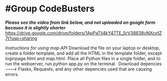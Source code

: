 <h1>#Group CodeBusters</h1>

<i><b>Please see the video from link below, and not uploaded on google form because it is slightly shorter</i></b>
https://drive.google.com/drive/folders/1ApPaTIi4kY47TE_5rV38838vNXcxfZ7t?usp=sharing

<i>Instructions for using map API</i>
Download the file on your laptop or desktop, create a folder template, and add all the HTML in the template folder, except loginpage.html and map.html. Place all Python files in a single folder, and to run the webserver, run python app.py on the terminal.  Download depencies ---> Flasks, Requests, and any other depencies used that are causing errors.


